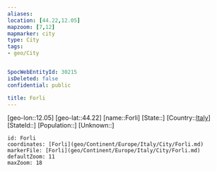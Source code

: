 ```yaml
---
aliases: 
location: [44.22,12.05]
mapzoom: [7,12] 
mapmarker: city 
type: City
tags:
- geo/City


SpocWebEntityId: 30215
isDeleted: false
confidential: public

title: Forli
---
```

[geo-lon::12.05]
[geo-lat::44.22]
[name::Forli]
[State::]
[Country::[Italy](geo/Continent/Europe/Italy.md)]
[StateId::]
[Population::]
[Unknown::]


```leaflet
id: Forli
coordinates: [Forli](geo/Continent/Europe/Italy/City/Forli.md)
markerFile: [Forli](geo/Continent/Europe/Italy/City/Forli.md)
defaultZoom: 11 
maxZoom: 18
```


